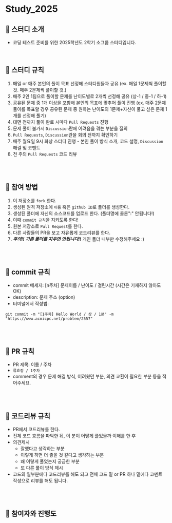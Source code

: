 # Study_2025
## 📌 스터디 소개

- 코딩 테스트 준비를 위한 2025학년도 2학기 소그룹 스터디입니다.

<br>

## 📌 스터디 규칙

1. 매일 or 매주 본인의 풀이 목표 선정해 스터디원들과 공유 (ex. 매일 1문제씩 풀이할 것. 매주 2문제씩 풀이할 것.)
2. 매주 2인 1팀으로 풀이할 문제를 난이도별로 2개씩 선정해 공유 (상-1 / 중-1 / 하-1)
3. 공유된 문제 중 1개 이상을 포함해 본인의 목표에 맞추어 풀이 진행 (ex. 매주 2문제 풀이를 목표할 경우 공유된 문제 중 원하는 난이도의 1문제+자신이 풀고 싶은 문제 1개를 선정해 풀기)
4. 대면 전까지 풀이 완료 시마다 `Pull Requests` 진행
5. 문제 풀이 불가시 `Discussion`란에 어려움을 겪는 부분을 질의
6. `Pull Requests`, `Discussion`란을 회의 전까지 확인하기
7. 매주 월요일 9시 화상 스터디 진행 - 본인 풀이 방식 소개, 코드 설명, `Discussion` 해결 및 코멘트
8. 전 주의 `Pull Requests` 코드 리뷰

<br />
<br />

## 📌 참여 방법
1. 이 저장소를 `fork` 한다.
2. 생성된 원격 저장소에 `이름` 혹은 `github ID`로 폴더를 생성한다.
3. 생성된 폴더에 자신의 소스코드를 업로드 한다. (폴더명에 콜론":" 안됩니다!)
4. 이때 `commit 규칙`을 지키도록 한다!
5. 원본 저장소로 `Pull Request`를 한다.
6. 다른 사람들의 PR을 보고 자유롭게 코드리뷰를 한다.
7. ***주의!! 기존 폴더를 지우면 안됩니다!!*** 개인 폴더 내부만 수정해주세요 :)

<br />
<br />

## 📌 commit 규칙
- commit 메세지: [n주차] 문제이름 / 난이도 / 걸린시간 (시간은 기재하지 않아도 OK)
- description: 문제 주소 (option)
- 터미널에서 작성법: 
```
git commit -m "[1주차] Hello World / 상 / 1분" -m "https://www.acmicpc.net/problem/2557"
```

<br />
<br />

## 📌 PR 규칙
- PR 제목: 이름 / 주차
-  ```류효정 / 1주차```
-  comment의 경우 문제 해결 방식, 어려웠던 부분, 의견 교환이 필요한 부분 등을 적어주세요.

<br />
<br />

## 📌 코드리뷰 규칙
- PR에서 코드리뷰를 한다.
- 전체 코드 흐름을 파악한 뒤, 이 분이 어떻게 풀었을까 이해를 한 후 
- 의견제시
  -   잘했다고 생각하는 부분
  -   이렇게 하면 더 좋을 것 같다고 생각하는 부분
  -   왜 이렇게 풀었는지 궁금한 부분
  -   또 다른 풀이 방식 제시
- 코드의 일부분에다 코드리뷰를 해도 되고 전체 코드 밑 or PR 하나 밑에다 코멘트 작성으로 리뷰를 해도 됩니다.

<br />
<br />

## 📌 참여자와 진행도



